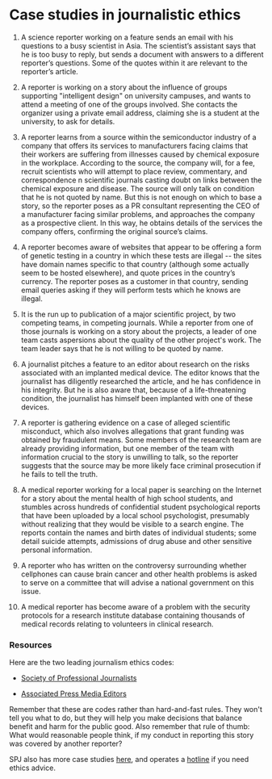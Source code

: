 # Case studies in journalistic ethics

1. A science reporter working on a feature sends an email with his questions to a busy scientist in Asia. The scientist’s assistant says that he is too busy to reply, but sends a document with answers to a different reporter’s questions. Some of the quotes within it are relevant to the reporter’s article.

2. A reporter is working on a story about the influence of groups supporting "intelligent design" on university campuses, and wants to attend a meeting of one of the groups involved. She contacts the organizer using a private email address, claiming she is a student at the university, to ask for details.

3. A reporter learns from a source within the semiconductor industry of a company that offers its services to manufacturers facing claims that their workers are suffering from illnesses caused by chemical exposure in the workplace. According to the source, the company will, for a fee, recruit scientists who will attempt to place review, commentary, and correspondence n scientific journals casting doubt on links between the chemical exposure and disease. The source will only talk on condition that he is not quoted by name. But this is not enough on which to base a story, so the reporter poses as a PR consultant representing the CEO of a manufacturer facing similar problems, and approaches the company as a prospective client. In this way, he obtains details of the services the company offers, confirming the original source’s claims.

4. A reporter becomes aware of websites that appear to be offering a form of genetic testing in a country in which these tests are illegal -- the sites have domain names specific to that country (although some actually seem to be hosted elsewhere), and quote prices in the country’s currency. The reporter poses as a customer in that country, sending email queries asking if they will perform tests which he knows are illegal.

5. It is the run up to publication of a major scientific project, by two competing teams, in competing journals. While a reporter from one of those journals is working on a story about the projects, a leader of one team casts aspersions about the quality of the other project's work. The team leader says that he is not willing to be quoted by name.

6. A journalist pitches a feature to an editor about research on the risks associated with an implanted medical device. The editor knows that the journalist has diligently researched the article, and he has confidence in his integrity. But he is also aware that, because of a life-threatening condition, the journalist has himself been implanted with one of these devices.

7. A reporter is gathering evidence on a case of alleged scientific misconduct, which also involves allegations that grant funding was obtained by fraudulent means. Some members of the research team are already providing information, but one member of the team with information crucial to the story is unwilling to talk, so the reporter suggests that the source may be more likely face criminal prosecution if he fails to tell the truth.

8. A medical reporter working for a local paper is searching on the Internet for a story about the mental health of high school students, and stumbles across hundreds of confidential student psychological reports that have been uploaded by a local school psychologist, presumably without realizing that they would be visible to a search engine. The reports contain the names and birth dates of individual students; some detail suicide attempts, admissions of drug abuse and other sensitive personal information.

9. A reporter who has written on the controversy surrounding whether cellphones can cause brain cancer and other health problems is asked to serve on a committee that will advise a national government on this issue.

10. A medical reporter has become aware of a problem with the security protocols for a research institute database containing thousands of medical records relating to volunteers in clinical research.

### Resources

Here are the two leading journalism ethics codes:

- [Society of Professional Journalists](https://www.spj.org/ethicscode.asp)

- [Associated Press Media Editors](https://www.apme.com/page/EthicsStatement?)

Remember that these are codes rather than hard-and-fast rules. They won't tell you what to do, but they will help you make decisions that balance benefit and harm for the public good. Also remember that rule of thumb: What would reasonable people think, if my conduct in reporting this story was covered by another reporter?

SPJ also has more case studies [here](https://www.spj.org/ethicscasestudies.asp), and operates a [hotline](https://www.spj.org/ethicshotline.asp) if you need ethics advice.






